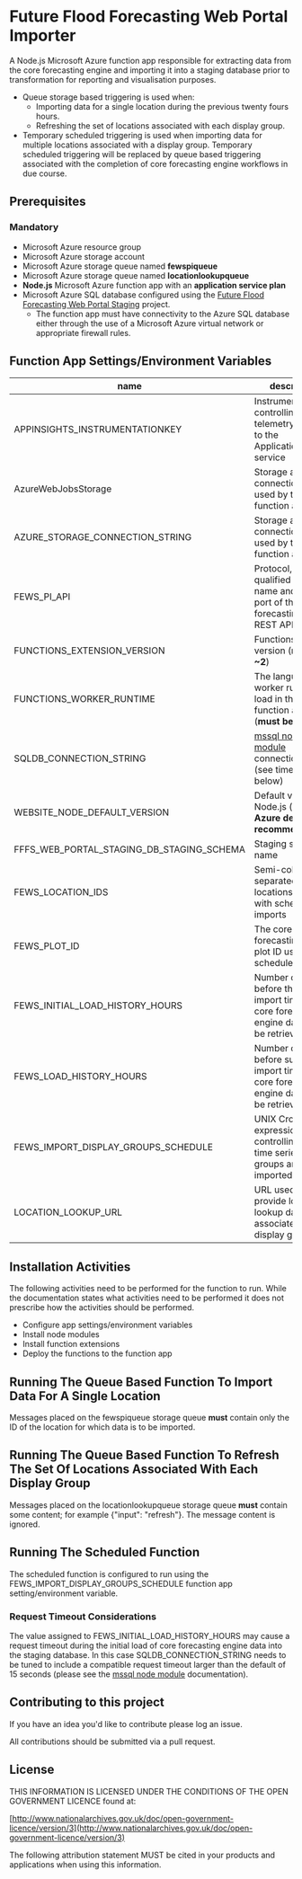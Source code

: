 # Future Flood Forecasting Web Portal Importer

A Node.js Microsoft Azure function app responsible for extracting data from the core forecasting engine and importing it into a staging database prior to
transformation for reporting and visualisation purposes.

* Queue storage based triggering is used when:
  * Importing data for a single location during the previous twenty fours hours.
  * Refreshing the set of locations associated with each display group.
* Temporary scheduled triggering is used when importing data for multiple locations associated with a display group.
  Temporary scheduled triggering will be replaced by queue based triggering associated with the completion of core forecasting engine workflows in due course.

## Prerequisites

### Mandatory

* Microsoft Azure resource group
* Microsoft Azure storage account
* Microsoft Azure storage queue named **fewspiqueue**
* Microsoft Azure storage queue named **locationlookupqueue**
* **Node.js** Microsoft Azure function app with an **application service plan**
* Microsoft Azure SQL database configured using the [Future Flood Forecasting Web Portal Staging](https://github.com/DEFRA/future-flood-forecasting-web-portal-staging) project.
  * The function app must have connectivity to the Azure SQL database either through the use of a Microsoft Azure virtual network or
    appropriate firewall rules.

## Function App Settings/Environment Variables

| name                                      | description                                                                                             |
|-------------------------------------------|---------------------------------------------------------------------------------------------------------|
| APPINSIGHTS_INSTRUMENTATIONKEY            | Instrumention key controlling if telemetry is sent to the ApplicationInsights service                   |
| AzureWebJobsStorage                       | Storage account connection string used by the function app                                              |
| AZURE_STORAGE_CONNECTION_STRING           | Storage account connection string used by the function app                                              |
| FEWS_PI_API                               | Protocol, fully qualified domain name and optional port of the core forecasting engine REST API         |
| FUNCTIONS_EXTENSION_VERSION               | Functions runtime version (**must be ~2**)                                                              |
| FUNCTIONS_WORKER_RUNTIME                  | The language worker runtime to load in the function app (**must be node**)                              |
| SQLDB_CONNECTION_STRING                   | [mssql node module](https://www.npmjs.com/package/mssql) connection string (see timeout note below)     |
| WEBSITE_NODE_DEFAULT_VERSION              | Default version of Node.js (**Microsoft Azure default is recommended**)                                 |
| FFFS_WEB_PORTAL_STAGING_DB_STAGING_SCHEMA | Staging schema name                                                                                     |
| FEWS_LOCATION_IDS                         | Semi-colon separated list of locations used with scheduled imports                                      |
| FEWS_PLOT_ID                              | The core forecasting engine plot ID used with scheduled imports                                         |
| FEWS_INITIAL_LOAD_HISTORY_HOURS           | Number of hours before the initial import time that core forecasting engine data should be retrieved for|
| FEWS_LOAD_HISTORY_HOURS                   | Number of hours before subsequent import times that core forecasting engine data should be retrieved for|
| FEWS_IMPORT_DISPLAY_GROUPS_SCHEDULE       | UNIX Cron expression controlling when time series display groups are imported                           |
| LOCATION_LOOKUP_URL                       | URL used to provide location lookup data associated with display groups                                 |

## Installation Activities

The following activities need to be performed for the function to run. While the documentation states what activities need to be performed it
does not prescribe how the activities should be performed.

* Configure app settings/environment variables
* Install node modules
* Install function extensions
* Deploy the functions to the function app

## Running The Queue Based Function To Import Data For A Single Location

Messages placed on the fewspiqueue storage queue **must** contain only the ID of the location for which data is to be imported.

## Running The Queue Based Function To Refresh The Set Of Locations Associated With Each Display Group

Messages placed on the locationlookupqueue storage queue **must** contain some content; for example {"input": "refresh"}.  The message content
is ignored.

## Running The Scheduled Function

The scheduled function is configured to run using the FEWS_IMPORT_DISPLAY_GROUPS_SCHEDULE function app setting/environment variable.

### Request Timeout Considerations

The value assigned to FEWS_INITIAL_LOAD_HISTORY_HOURS may cause a request timeout during the initial load of core forecasting engine data
into the staging database. In this case SQLDB_CONNECTION_STRING needs to be tuned to include a compatible request timeout larger than the
default of 15 seconds (please see the [mssql node module](https://www.npmjs.com/package/mssql) documentation).

## Contributing to this project

If you have an idea you'd like to contribute please log an issue.

All contributions should be submitted via a pull request.

## License

THIS INFORMATION IS LICENSED UNDER THE CONDITIONS OF THE OPEN GOVERNMENT LICENCE found at:

[http://www.nationalarchives.gov.uk/doc/open-government-licence/version/3](http://www.nationalarchives.gov.uk/doc/open-government-licence/version/3)

The following attribution statement MUST be cited in your products and applications when using this information.
